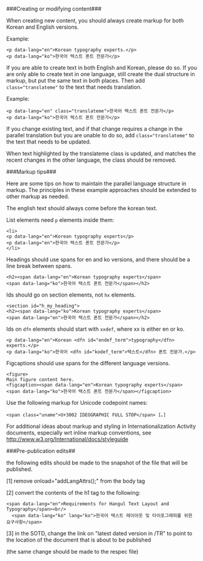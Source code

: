 ###Creating or modifying content###

When creating new content, you should always create markup for both Korean and English versions.

Example:
```
<p data-lang="en">Korean typography experts.</p>
<p data-lang="ko">한국어 텍스트 폰트 전문가</p>
```


If you are able to create text in both English and Korean, please do so. If you are only able to create text in one language, still create the dual structure in markup, but put the same text in both places. Then add `class="translateme"` to the text that needs translation.

Example:
```
<p data-lang="en" class="translateme">한국어 텍스트 폰트 전문가</p>
<p data-lang="ko">한국어 텍스트 폰트 전문가</p>
```

If you change existing text, and if that change requires a change in the parallel translation but you are unable to do so, add `class="translateme"` to the text that needs to be updated.

When text highlighted by the translateme class is updated, and matches the recent changes in the other language, the class should be removed.


###Markup tips###

Here are some tips on how to maintain the parallel language structure in markup. The principles in these example approaches should be extended to other markup as needed.

The english text should always come before the korean text.

List elements need `p` elements inside them:
```
<li>
<p data-lang="en">Korean typography experts</p>
<p data-lang="en">한국어 텍스트 폰트 전문가</p>
</li>
```

Headings should use spans for en and ko versions, and there should be a line break between spans.
```
<h2><span data-lang="en">Korean typography experts</span>
<span data-lang="ko">한국어 텍스트 폰트 전문가</span></h2>
```

Ids should go on section elements, not `hx` elements.
```
<section id="h_my_heading">
<h2><span data-lang="ko">Korean typography experts</span>
<span data-lang="en">한국어 텍스트 폰트 전문가</span></h2>
```

Ids on `dfn` elements should start with `xxdef`, where xx is either en or ko.
```
<p data-lang="en">Korean <dfn id="endef_term">typography</dfn> experts.</p>
<p data-lang="ko">한국어 <dfn id="kodef_term">텍스트</dfn> 폰트 전문가.</p>
```

Figcaptions should use spans for the different language versions.
```
<figure>
Main figure content here.
<figcaption><span data-lang="en">Korean typography experts</span>
<span data-lang="ko">한국어 텍스트 폰트 전문가</span></figcaption>
```

Use the following markup for Unicode codepoint names:
```
<span class="uname">U+3002 IDEOGRAPHIC FULL STOP</span> [。]
```

For additional ideas about markup and styling in Internationalization Activity documents, especially wrt inline markup conventions, see
http://www.w3.org/International/docs/styleguide


###Pre-publication edits##

the following edits should be made to the snapshot of the file that will be published.

[1] remove  onload="addLangAttrs();" from the body tag

[2] convert the contents of the h1 tag to the following:
```
<span data-lang="en">Requirements for Hangul Text Layout and Typography</span><br/>
  <span data-lang="ko" lang="ko">한국어 텍스트 레이아웃 및 타이포그래피를 위한 요구사항</span>
```

[3] in the SOTD, change the link on "latest dated version in /TR" to point to the location of the document that is about to be published

(the same change should be made to the respec file)
